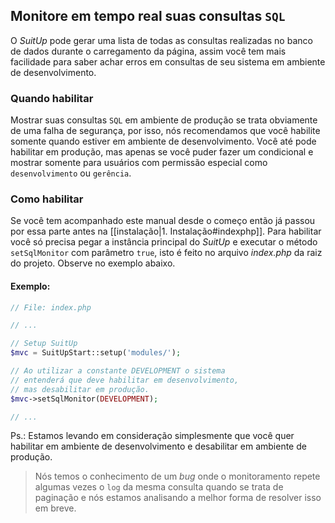 ## Monitore em tempo real suas consultas `SQL`

O _SuitUp_ pode gerar uma lista de todas as consultas realizadas no banco de dados durante o carregamento da página, assim você tem mais facilidade para saber achar erros em consultas de seu sistema em ambiente de desenvolvimento.

### Quando habilitar
Mostrar suas consultas `SQL` em ambiente de produção se trata obviamente de uma falha de segurança, por isso, nós recomendamos que você habilite somente quando estiver em ambiente de desenvolvimento. Você até pode habilitar em produção, mas apenas se você puder fazer um condicional e mostrar somente para usuários com permissão especial como `desenvolvimento` ou `gerência`.

### Como habilitar
Se você tem acompanhado este manual desde o começo então já passou por essa parte antes na [[instalação|1. Instalação#indexphp]]. Para habilitar você só precisa pegar a instância principal do _SuitUp_ e executar o método `setSqlMonitor` com parâmetro `true`, isto é feito no arquivo _index.php_ da raiz do projeto. Observe no exemplo abaixo.

#### Exemplo:
```php
// File: index.php

// ...

// Setup SuitUp
$mvc = SuitUpStart::setup('modules/');

// Ao utilizar a constante DEVELOPMENT o sistema
// entenderá que deve habilitar em desenvolvimento,
// mas desabilitar em produção.
$mvc->setSqlMonitor(DEVELOPMENT);

// ...
```

Ps.: Estamos levando em consideração simplesmente que você quer habilitar em ambiente de desenvolvimento e desabilitar em ambiente de produção.

> Nós temos o conhecimento de um _bug_ onde o monitoramento repete algumas vezes o `log` da mesma consulta quando se trata de paginação e nós estamos analisando a melhor forma de resolver isso em breve.

